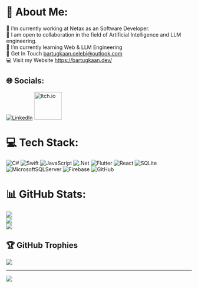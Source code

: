 # 💫 About Me:
🔭 I’m currently working at Netax as an Software Developer.<br>🤝 I am open to collaboration in the field of Artificial Intelligence and LLM engineering.<br>🌱 I’m currently learning Web & LLM Engineering <br> 💬 Get In Touch bartugkaan.celebi@outlook.com<br> 💻 Visit my Website https://bartugkaan.dev/


## 🌐 Socials:
[![LinkedIn](https://img.shields.io/badge/LinkedIn-%230077B5.svg?logo=linkedin&logoColor=white)](https://linkedin.com/in/https://www.linkedin.com/in/bartugkaan/) 
<a href="https://bartugkaan.itch.io/">
  <img src="https://i.namu.wiki/i/o_QoZBqSn0OEB-WnzvWH01ti4uWsFmZjpvgAVX1B6Vlt0WXwqDNd_fxLHVUG_Ig3hf_J_qlkw4jWB9Ebd9JkaQ.svg" alt="Itch.io" width="75" height="auto">
</a>

# 💻 Tech Stack:
![C#](https://img.shields.io/badge/c%23-%23239120.svg?style=for-the-badge&logo=csharp&logoColor=white) ![Swift](https://img.shields.io/badge/swift-F54A2A?style=for-the-badge&logo=swift&logoColor=white) ![JavaScript](https://img.shields.io/badge/javascript-%23323330.svg?style=for-the-badge&logo=javascript&logoColor=%23F7DF1E) ![.Net](https://img.shields.io/badge/.NET-5C2D91?style=for-the-badge&logo=.net&logoColor=white) ![Flutter](https://img.shields.io/badge/Flutter-%2302569B.svg?style=for-the-badge&logo=Flutter&logoColor=white) ![React](https://img.shields.io/badge/react-%2320232a.svg?style=for-the-badge&logo=react&logoColor=%2361DAFB) ![SQLite](https://img.shields.io/badge/sqlite-%2307405e.svg?style=for-the-badge&logo=sqlite&logoColor=white) ![MicrosoftSQLServer](https://img.shields.io/badge/Microsoft%20SQL%20Server-CC2927?style=for-the-badge&logo=microsoft%20sql%20server&logoColor=white) ![Firebase](https://img.shields.io/badge/firebase-a08021?style=for-the-badge&logo=firebase&logoColor=ffcd34) ![GitHub](https://img.shields.io/badge/github-%23121011.svg?style=for-the-badge&logo=github&logoColor=white)
# 📊 GitHub Stats:
![](https://github-readme-stats.vercel.app/api?username=BartugKaan&theme=dark&hide_border=false&include_all_commits=true&count_private=false)<br/>
![](https://github-readme-streak-stats.herokuapp.com/?user=BartugKaan&theme=dark&hide_border=false)<br/>
![](https://github-readme-stats.vercel.app/api/top-langs/?username=BartugKaan&theme=dark&hide_border=false&include_all_commits=true&count_private=false&layout=compact)

## 🏆 GitHub Trophies
![](https://github-profile-trophy.vercel.app/?username=BartugKaan&theme=radical&no-frame=false&no-bg=true&margin-w=4)

---
[![](https://visitcount.itsvg.in/api?id=BartugKaan&icon=0&color=0)](https://visitcount.itsvg.in)
